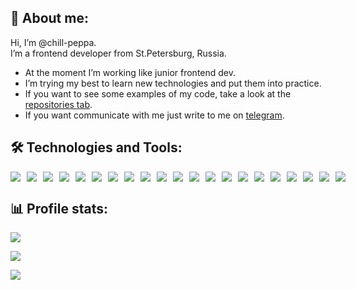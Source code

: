 ## 🖖 About me:

<p>Hi, I’m @chill-peppa.<br/> I’m a frontend developer from St.Petersburg, Russia.</p>

- At the moment I’m working like junior frontend dev.
- I’m trying my best to learn new technologies and put them into practice.
- If you want to see some examples of my code, take a look at the [repositories tab](https://github.com/Chill-Peppa?tab=repositories).
- If you want communicate with me just write to me on [telegram](https://t.me/chill_peppa).

## 🛠️ Technologies and Tools:

<div style="display:flex; gap: 10px;"> 
<img src="https://img.shields.io/badge/JavaScript-414148?style=for-the-badge&logo=javascript&logoColor=586583"/>
<img src="https://img.shields.io/badge/HTML5-414148?style=for-the-badge&logo=html5&logoColor=586583"/>
<img src="https://img.shields.io/badge/CSS3-414148?style=for-the-badge&logo=css3&logoColor=586583"/>
<img src="https://img.shields.io/badge/Figma-414148?style=for-the-badge&logo=figma&logoColor=586583"/>
<img src="https://img.shields.io/badge/SCSS-414148?style=for-the-badge&logo=sass&logoColor=586583"/>
<img src="https://img.shields.io/badge/CSSModules-414148?style=for-the-badge&logo=cssmodules&logoColor=586583"/>
<img src="https://img.shields.io/badge/Tailwind CSS-414148?style=for-the-badge&logo=tailwindcss&logoColor=586583"/>
<img src="https://img.shields.io/badge/Webpack-414148?style=for-the-badge&logo=webpack&logoColor=586583"/>
<img src="https://img.shields.io/badge/Vercel-414148?style=for-the-badge&logo=vercel&logoColor=586583"/>

<img src="https://img.shields.io/badge/Git-414148?style=for-the-badge&logo=git&logoColor=586583"/>
<img src="https://img.shields.io/badge/React-414148?style=for-the-badge&logo=react&logoColor=586583"/>
<img src="https://img.shields.io/badge/TypeScript-414148?style=for-the-badge&logo=typescript&logoColor=586583"/>
<img src="https://img.shields.io/badge/Redux-414148?style=for-the-badge&logo=redux&logoColor=586583"/>
<img src="https://img.shields.io/badge/Node.js-414148?style=for-the-badge&logo=nodedotjs&logoColor=586583"/>
<img src="https://img.shields.io/badge/Express.js-414148?style=for-the-badge&logo=express&logoColor=586583"/>
<img src="https://img.shields.io/badge/MondoDB-414148?style=for-the-badge&logo=mongodb&logoColor=586583"/>

<img src="https://img.shields.io/badge/Ant Design-414148?style=for-the-badge&logo=antdesign&logoColor=586583"/>
<img src="https://img.shields.io/badge/MUI-414148?style=for-the-badge&logo=mui&logoColor=586583"/>

<img src="https://img.shields.io/badge/JWT-414148?style=for-the-badge&logo=jwt&logoColor=586583"/>
<img src="https://img.shields.io/badge/Cypress-414148?style=for-the-badge&logo=cypress&logoColor=586583"/>
<img src="https://img.shields.io/badge/Jest-414148?style=for-the-badge&logo=jest&logoColor=586583"/>
</div>

## 📊 Profile stats:

![](https://github-readme-stats.vercel.app/api/top-langs/?username=chill-peppa&theme=tokyonight&hide_border=false&include_all_commits=false&count_private=false&layout=compact)

![](https://www.codewars.com/users/chill-peppa/badges/small)

![](https://komarev.com/ghpvc/?username=Chill-Peppa&color=blue)
